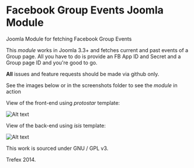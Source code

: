 Facebook Group Events Joomla Module
===============

Joomla Module for fetching Facebook Group Events


This *module* works in Joomla 3.3+ and fetches current and past events of a Group
page. All you have to do is provide an FB App ID and Secret and a Group page
ID and you're good to go.

**All** issues and feature requests should be made via github only.

See the images below or in the screenshots folder to see the *module* in action

View of the front-end using *protostar* template:

![Alt text](https://raw.githubusercontent.com/Trefex/jooma_facebookevents/master/screenshots/back_end_v0.0.6.PNG "Back end view")

View of the back-end using *isis* template:

![Alt text](https://raw.githubusercontent.com/Trefex/jooma_facebookevents/master/screenshots/front_end_v0.0.6.PNG "Front end view")

This work is sourced under GNU / GPL v3.

Trefex 2014.
